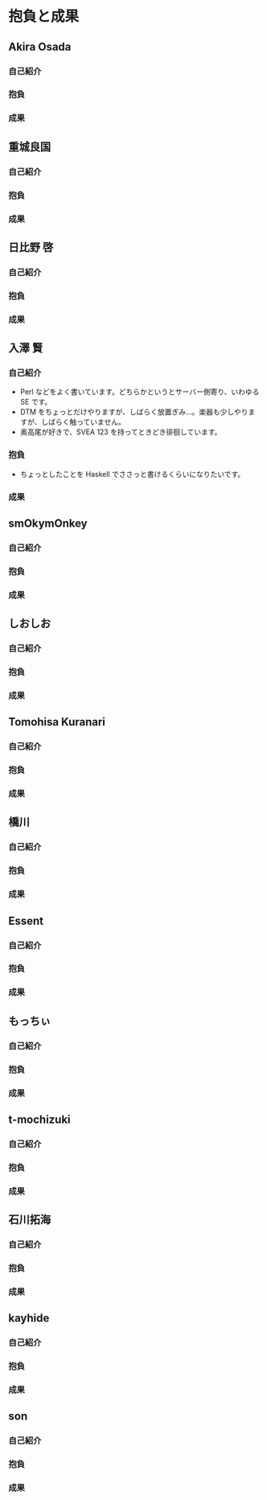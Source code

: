 抱負と成果
==========

Akira Osada
-----------

### 自己紹介

### 抱負

### 成果

重城良国
--------

### 自己紹介

### 抱負

### 成果

日比野 啓
---------

### 自己紹介

### 抱負

### 成果

入澤 賢
----------

### 自己紹介
- Perl などをよく書いています。どちらかというとサーバー側寄り、いわゆる SE です。
- DTM をちょっとだけやりますが、しばらく放置ぎみ...。楽器も少しやりますが、しばらく触っていません。
- 奥高尾が好きで、SVEA 123 を持ってときどき徘徊しています。
### 抱負
- ちょっとしたことを Haskell でささっと書けるくらいになりたいです。
### 成果

smOkymOnkey
-----------

### 自己紹介

### 抱負

### 成果

しおしお
--------

### 自己紹介

### 抱負

### 成果

Tomohisa Kuranari
-----------------

### 自己紹介

### 抱負

### 成果

橋川
----

### 自己紹介

### 抱負

### 成果

Essent
------

### 自己紹介

### 抱負

### 成果

もっちぃ
--------

### 自己紹介

### 抱負

### 成果

t-mochizuki
-----------

### 自己紹介

### 抱負

### 成果

石川拓海
--------

### 自己紹介

### 抱負

### 成果

kayhide
-------

### 自己紹介

### 抱負

### 成果

son
---

### 自己紹介

### 抱負

### 成果
